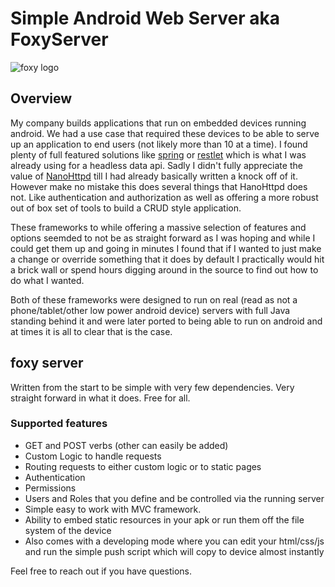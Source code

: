 # Simple Android Web Server aka FoxyServer
![foxy logo](https://raw.githubusercontent.com/phpn00b/android-java-webserver/master/foxylogo.png)
## Overview
My company builds applications that run on embedded devices running android. We had a use case that required these devices to be able to serve up an application to end users (not likely more than 10 at a time). I found plenty of full featured solutions like [spring](https://spring.io/) or [restlet](http://restlet.com/) which is what I was already using for a headless data api.
Sadly I didn't fully appreciate the value of [NanoHttpd](https://github.com/NanoHttpd/nanohttpd) till I had already basically written a knock off of it. However make no mistake this does several things that HanoHttpd does not. Like authentication and authorization as well as offering a more robust out of box set of tools to build a CRUD style application.

These frameworks to while offering a massive selection of features and options seemded to not be as straight forward as I was hoping and while I could get them up and going in minutes I found that if I wanted to just make a change or override something that it does by default I practically would hit a brick wall or spend hours digging around in the source to find out how to do what I wanted. 

Both of these frameworks were designed to run on real (read as not a phone/tablet/other low power android device) servers with full Java standing behind it and were later ported to being able to run on android and at times it is all to clear that is the case.

## foxy server
Written from the start to be simple with very few dependencies. Very straight forward in what it does. Free for all. 

### Supported features
* GET and POST verbs (other can easily be added)
* Custom Logic to handle requests
* Routing requests to either custom logic or to static pages
* Authentication
* Permissions
* Users and Roles that you define and be controlled via the running server
* Simple easy to work with MVC framework.
* Ability to embed static resources in your apk or run them off the file system of the device
 * Also comes with a developing mode where you can edit your html/css/js and run the simple push script which will copy to device almost instantly

Feel free to reach out if you have questions. 
